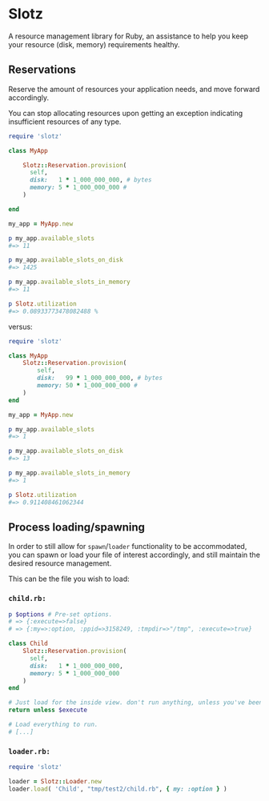 # Slotz

A resource management library for Ruby, an assistance to help you keep your resource (disk, memory) 
requirements healthy.

## Reservations

Reserve the amount of resources your application needs, and move forward accordingly.

You can stop allocating resources upon getting an exception indicating insufficient resources
of any type.

```ruby
require 'slotz'

class MyApp

    Slotz::Reservation.provision( 
      self,
      disk:   1 * 1_000_000_000, # bytes
      memory: 5 * 1_000_000_000 #
    )

end

my_app = MyApp.new

p my_app.available_slots
#=> 11

p my_app.available_slots_on_disk
#=> 1425

p my_app.available_slots_in_memory
#=> 11

p Slotz.utilization
#=> 0.08933773478082488 %
```

versus:

```ruby
require 'slotz'

class MyApp
    Slotz::Reservation.provision( 
        self,
        disk:   99 * 1_000_000_000, # bytes
        memory: 50 * 1_000_000_000 #
    )
end

my_app = MyApp.new

p my_app.available_slots
#=> 1

p my_app.available_slots_on_disk
#=> 13

p my_app.available_slots_in_memory
#=> 1

p Slotz.utilization
#=> 0.911408461062344
```

## Process loading/spawning

In order to still allow for `spawn`/`loader` functionality to be accommodated, you can spawn or load
your file of interest accordingly, and still maintain the desired resource management.

This can be the file you wish to load:

### `child.rb:`

```ruby
p $options # Pre-set options.
# => {:execute=>false}
# => {:my=>:option, :ppid=>3158249, :tmpdir=>"/tmp", :execute=>true}

class Child
    Slotz::Reservation.provision(
      self,
      disk:   1 * 1_000_000_000,
      memory: 5 * 1_000_000_000
    )
end

# Just load for the inside view. don't run anything, unless you've been instructed to.
return unless $execute

# Load everything to run.
# [...]
```

### `loader.rb:`
```ruby
require 'slotz'

loader = Slotz::Loader.new
loader.load( 'Child', "tmp/test2/child.rb", { my: :option } )

```
